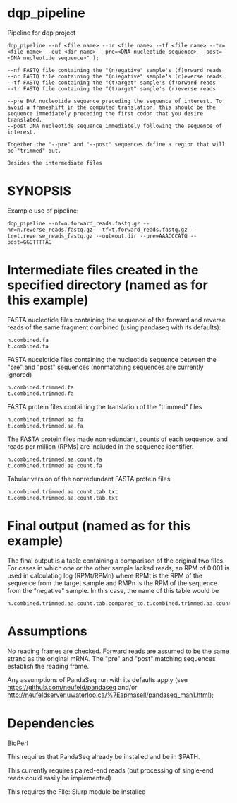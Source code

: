 # dqp_pipeline
Pipeline for dqp project

    dqp_pipeline --nf <file name> --nr <file name> --tf <file name> --tr=<file name> --out <dir name> --pre=<DNA nucleotide sequence> --post=<DNA nucleotide sequence>" );

    --nf FASTQ file containing the "(n)egative" sample's (f)orward reads
    --nr FASTQ file containing the "(n)egative" sample's (r)everse reads
    --tf FASTQ file containing the "(t)arget" sample's (f)orward reads
    --tr FASTQ file containing the "(t)arget" sample's (r)everse reads

    --pre DNA nucleotide sequence preceding the sequence of interest. To avoid a frameshift in the computed translation, this should be the sequence immediately preceding the first codon that you desire translated.
    --post DNA nucleotide sequence immediately following the sequence of interest.

    Together the "--pre" and "--post" sequences define a region that will be "trimmed" out. 

    Besides the intermediate files 

# SYNOPSIS

Example use of pipeline:

    dqp_pipeline --nf=n.forward_reads.fastq.gz --nr=n.reverse_reads.fastq.gz --tf=t.forward_reads.fastq.gz --tr=t.reverse_reads_fastq.gz --out=out.dir --pre=AAACCCATG --post=GGGTTTTAG

# Intermediate files created in the specified directory (named as for this example)

FASTA nucleotide files containing the sequence of the forward and reverse reads of the same fragment combined (using pandaseq with its defaults):

    n.combined.fa
    t.combined.fa

FASTA nucelotide files containing the nucleotide sequence between the "pre" and "post" sequences (nonmatching sequences are currently ignored) 

    n.combined.trimmed.fa
    t.combined.trimmed.fa

FASTA protein files containing the translation of the "trimmed" files

    n.combined.trimmed.aa.fa
    t.combined.trimmed.aa.fa

The FASTA protein files made nonredundant, counts of each sequence, and reads per million (RPMs) are included in the sequence identifier.

    n.combined.trimmed.aa.count.fa
    t.combined.trimmed.aa.count.fa

Tabular version of the nonredundant FASTA protein files

    n.combined.trimmed.aa.count.tab.txt
    t.combined.trimmed.aa.count.tab.txt

# Final output (named as for this example)

The final output is a table containing a comparison of the original two files. For cases in which one or the other sample lacked reads, an RPM of 0.001 is used in calculating log (RPMt/RPMn) where RPMt is the RPM of the sequence from the target sample and RMPn is the RPM of the sequence from the "negative" sample. In this case, the name of this table would be 

    n.combined.trimmed.aa.count.tab.compared_to.t.combined.trimmed.aa.count.tab.txt

# Assumptions

No reading frames are checked. Forward reads are assumed to be the same strand as the original mRNA. The "pre" and "post" matching sequences establish the reading frame.

Any assumptions of PandaSeq run with its defaults apply (see https://github.com/neufeld/pandaseq and/or http://neufeldserver.uwaterloo.ca/%7Eapmasell/pandaseq_man1.html);

# Dependencies

BioPerl

This requires that PandaSeq already be installed and be in $PATH.

This currently requires paired-end reads (but processing of single-end reads could easily be implemented)

This requires the File::Slurp module be installed

